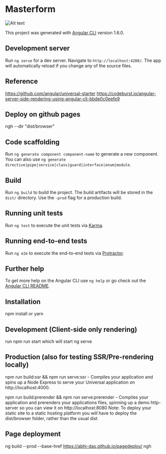 # Masterform

![Alt text](screenshot/app.png?raw=true "CRUD")

This project was generated with [Angular CLI](https://github.com/angular/angular-cli) version 1.6.0.

## Development server

Run `ng serve` for a dev server. Navigate to `http://localhost:4200/`. The app will automatically reload if you change any of the source files.

## Reference

https://github.com/angular/universal-starter
https://codeburst.io/angular-server-side-rendering-using-angular-cli-bbde0c0eefe9

## Deploy on github pages

ngh --dir "dist/browser"


## Code scaffolding

Run `ng generate component component-name` to generate a new component. You can also use `ng generate directive|pipe|service|class|guard|interface|enum|module`.

## Build

Run `ng build` to build the project. The build artifacts will be stored in the `dist/` directory. Use the `-prod` flag for a production build.

## Running unit tests

Run `ng test` to execute the unit tests via [Karma](https://karma-runner.github.io).

## Running end-to-end tests

Run `ng e2e` to execute the end-to-end tests via [Protractor](http://www.protractortest.org/).

## Further help

To get more help on the Angular CLI use `ng help` or go check out the [Angular CLI README](https://github.com/angular/angular-cli/blob/master/README.md).


## Installation

npm install or yarn

## Development (Client-side only rendering)

run npm run start which will start ng serve

## Production (also for testing SSR/Pre-rendering locally)

npm run build:ssr && npm run serve:ssr - Compiles your application and spins up a Node Express to serve your Universal application on http://localhost:4000.

npm run build:prerender && npm run serve:prerender - Compiles your application and prerenders your applications files, spinning up a demo http-server so you can view it on http://localhost:8080 Note: To deploy your static site to a static hosting platform you will have to deploy the dist/browser folder, rather than the usual dist

## Page deployment
ng build --prod --base-href https://abhi-das.github.io/pagedeploy/
ngh